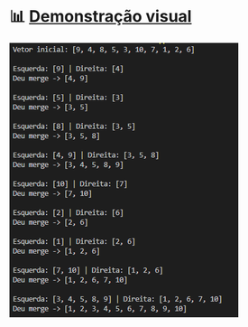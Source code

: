 # __📊 [Demonstração visual](https://www.youtube.com/watch?v=ZRPoEKHXTJg)__

![](/image.png?raw=true "Demonstração")
